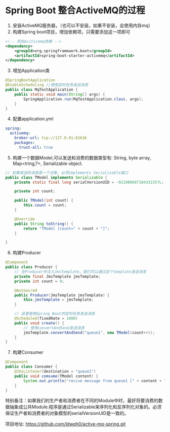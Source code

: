 # Spring Boot 整合ActiveMQ的过程

1. 安装ActiveMQ服务器，（也可以不安装，如果不安装，会使用内存mq）
2. 构建Spring boot项目，增加依赖项，只需要添加这一项即可
```xml
<!-- 添加acitivemq依赖 -->
<dependency>
	<groupId>org.springframework.boot</groupId>
	<artifactId>spring-boot-starter-activemq</artifactId>
</dependency>
```
3. 增加Application类
```java
@SpringBootApplication
@EnableScheduling //使用定时任务发送消息
public class MqTestApplication {
    public static void main(String[] args) {
        SpringApplication.run(MqTestApplication.class, args);
    }
}
```
4. 配置application.yml
```yaml
spring:
  activemq:
    broker-url: tcp://127.0.01:61616
    packages:
      trust-all: true
```

5. 构建一个数据Model,可以发送和消费的数据类型有: String, byte array, Map<tring,?>, Serializable object.
```java
// 如果发送的消息是一个对象，必须implements Serializable接口
public class TModel implements Serializable {
    private static final long serialVersionUID = -921008687184331557L;

    private int count;

    public TModel(int count) {
        this.count = count;
    }

    @Override
    public String toString() {
        return "TModel [count=" + count + "]";
    }

}
```
6. 构建Producer
```java
@Component
public class Producer {
    // 在Producer中注入JmsTemplate，我们可以通过这个template发送消息
    private final JmsTemplate jmsTemplate;
    private int count = 0;

    @Autowired
    public Producer(JmsTemplate jmsTemplate) {
        this.jmsTemplate = jmsTemplate;
    }

    // 这里使用Spring Boot的定时任务发送消息
    @Scheduled(fixedRate = 1000)
    public void create() {
        // 使用convertAndSend发送消息
        jmsTemplate.convertAndSend("queue1", new TModel(count++));
    }
}
```
7. 构建Consumer
```java
@Component
public class Consumer {
    @JmsListener(destination = "queue1")
    public void comsume(TModel content) {
        System.out.println("recive message from queue1 [" + content + "]");
    }
}
```


特别备注：如果我们的生产者和消费者在不同的Module中时，最好将要消费的数据抽象成公共Module.程序是通过Serializable来序列化和反序列化对象的。必须保证生产者和消费者的对象模型的serialVersionUID是一致的。

项目地址: https://github.com/ldwqh0/active-mq-spring.git
